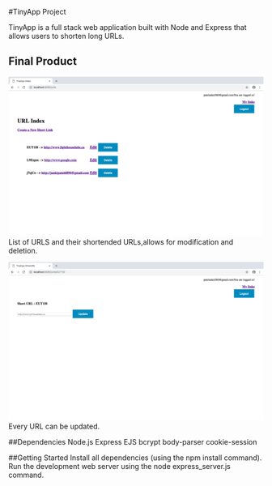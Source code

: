 #TinyApp Project

TinyApp is a full stack web application built with Node and Express that allows users to shorten long URLs.

## Final Product
!["Screenshot of url-page"](https://github.com/jankilighthouse/w2d2/blob/master/docs/url-page.png)
List of URLS and their shortended URLs,allows for modification and deletion.

!["Screenshot of urls-update"](https://github.com/jankilighthouse/w2d2/blob/master/docs/urls-update.png)
Every URL can be updated.

##Dependencies
Node.js
Express
EJS
bcrypt
body-parser
cookie-session

##Getting Started
Install all dependencies (using the npm install command).
Run the development web server using the node express_server.js command.


